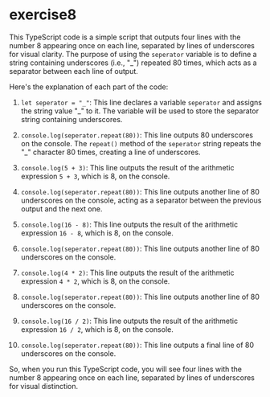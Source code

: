# exercise8
This TypeScript code is a simple script that outputs four lines with the number 8 appearing once on each line, separated by lines of underscores for visual clarity. The purpose of using the `seperator` variable is to define a string containing underscores (i.e., "_") repeated 80 times, which acts as a separator between each line of output.

Here's the explanation of each part of the code:

1. `let seperator = "_"`: This line declares a variable `seperator` and assigns the string value "_" to it. The variable will be used to store the separator string containing underscores.

2. `console.log(seperator.repeat(80))`: This line outputs 80 underscores on the console. The `repeat()` method of the `seperator` string repeats the "_" character 80 times, creating a line of underscores.

3. `console.log(5 + 3)`: This line outputs the result of the arithmetic expression `5 + 3`, which is 8, on the console.

4. `console.log(seperator.repeat(80))`: This line outputs another line of 80 underscores on the console, acting as a separator between the previous output and the next one.

5. `console.log(16 - 8)`: This line outputs the result of the arithmetic expression `16 - 8`, which is 8, on the console.

6. `console.log(seperator.repeat(80))`: This line outputs another line of 80 underscores on the console.

7. `console.log(4 * 2)`: This line outputs the result of the arithmetic expression `4 * 2`, which is 8, on the console.

8. `console.log(seperator.repeat(80))`: This line outputs another line of 80 underscores on the console.

9. `console.log(16 / 2)`: This line outputs the result of the arithmetic expression `16 / 2`, which is 8, on the console.

10. `console.log(seperator.repeat(80))`: This line outputs a final line of 80 underscores on the console.

So, when you run this TypeScript code, you will see four lines with the number 8 appearing once on each line, separated by lines of underscores for visual distinction.
